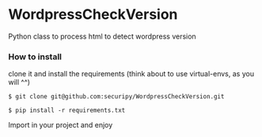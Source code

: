 # WordpressCheckVersion
Python class to process html to detect wordpress version

### How to install

clone it and install the requirements (think about to use virtual-envs, as you will ^^)

```
$ git clone git@github.com:securipy/WordpressCheckVersion.git

$ pip install -r requirements.txt

```

Import in your project and enjoy
